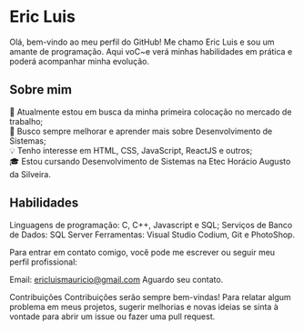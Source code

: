 <h1>Eric Luis</h1>

<p>Olá, bem-vindo ao meu perfil do GitHub! Me chamo Eric Luis e sou um amante de programação. Aqui voC~e verá minhas habilidades em prática e poderá acompanhar minha evolução. </p>
<h2>Sobre mim</h2>

🔭 Atualmente estou em busca da minha primeira colocação no mercado de trabalho;<br>
🌱 Busco sempre melhorar e aprender mais sobre Desenvolvimento de Sistemas;<br>
💡 Tenho interesse em HTML, CSS, JavaScript, ReactJS e outros;<br>
🎓 Estou cursando Desenvolvimento de Sistemas na Etec Horácio Augusto da Silveira.<br>

<h2>Habilidades</h2>
Linguagens de programação: C, C++, Javascript e SQL;
Serviços de Banco de Dados: SQL Server
Ferramentas: Visual Studio Codium, Git e PhotoShop.
          
Para entrar em contato comigo, você pode me escrever ou seguir meu perfil profissional:

Email: ericluismauricio@gmail.com
Aguardo seu contato.

Contribuições
Contribuições serão sempre bem-vindas! Para relatar algum problema em meus projetos, sugerir melhorias e novas ideias se sinta à vontade para abrir um issue ou fazer uma pull request.
